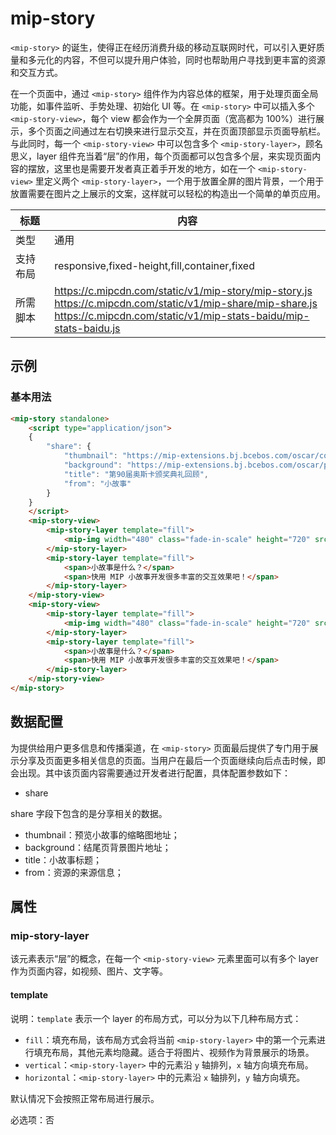 # mip-story

`<mip-story>` 的诞生，使得正在经历消费升级的移动互联网时代，可以引入更好质量和多元化的内容，不但可以提升用户体验，同时也帮助用户寻找到更丰富的资源和交互方式。

在一个页面中，通过 `<mip-story>` 组件作为内容总体的框架，用于处理页面全局功能，如事件监听、手势处理、初始化 UI 等。在 `<mip-story>` 中可以插入多个 `<mip-story-view>`，每个 view 都会作为一个全屏页面（宽高都为 100%）进行展示，多个页面之间通过左右切换来进行显示交互，并在页面顶部显示页面导航栏。与此同时，每一个 `<mip-story-view>` 中可以包含多个 `<mip-story-layer>`，顾名思义，layer 组件充当着“层”的作用，每个页面都可以包含多个层，来实现页面内容的摆放，这里也是需要开发者真正着手开发的地方，如在一个 `<mip-story-view>` 里定义两个 `<mip-story-layer>`，一个用于放置全屏的图片背景，一个用于放置需要在图片之上展示的文案，这样就可以轻松的构造出一个简单的单页应用。

标题|内容
----|----
类型|通用
支持布局|responsive,fixed-height,fill,container,fixed
所需脚本|https://c.mipcdn.com/static/v1/mip-story/mip-story.js<br>https://c.mipcdn.com/static/v1/mip-share/mip-share.js<br>https://c.mipcdn.com/static/v1/mip-stats-baidu/mip-stats-baidu.js

## 示例

### 基本用法
```html
<mip-story standalone>
	<script type="application/json">
	{
        "share": {
            "thumbnail": "https://mip-extensions.bj.bcebos.com/oscar/cover.jpg",
            "background": "https://mip-extensions.bj.bcebos.com/oscar/p8.png",
            "title": "第90届奥斯卡颁奖典礼回顾",
            "from": "小故事"
        }
    }
	</script>
    <mip-story-view>
        <mip-story-layer template="fill">
            <mip-img width="480" class="fade-in-scale" height="720" src="https://www.mipengine.org/static/img/sample_01.jpg"></mip-img>
        </mip-story-layer>
        <mip-story-layer template="fill">
            <span>小故事是什么？</span>
            <span>快用 MIP 小故事开发很多丰富的交互效果吧！</span>
        </mip-story-layer>
    </mip-story-view>
    <mip-story-view>
        <mip-story-layer template="fill">
            <mip-img width="480" class="fade-in-scale" height="720" src="https://www.mipengine.org/static/img/sample_01.jpg"></mip-img>
        </mip-story-layer>
        <mip-story-layer template="fill">
            <span>小故事是什么？</span>
            <span>快用 MIP 小故事开发很多丰富的交互效果吧！</span>
        </mip-story-layer>
    </mip-story-view>
</mip-story>
```

## 数据配置
为提供给用户更多信息和传播渠道，在 `<mip-story>` 页面最后提供了专门用于展示分享及页面更多相关信息的页面。当用户在最后一个页面继续向后点击时候，即会出现。其中该页面内容需要通过开发者进行配置，具体配置参数如下：

- share

share 字段下包含的是分享相关的数据。
- thumbnail：预览小故事的缩略图地址；
- background：结尾页背景图片地址；
- title：小故事标题；
- from：资源的来源信息；

## 属性

### mip-story-layer

该元素表示“层”的概念，在每一个 `<mip-story-view>` 元素里面可以有多个 layer 作为页面内容，如视频、图片、文字等。

#### template

说明：`template` 表示一个 layer 的布局方式，可以分为以下几种布局方式：
- `fill`：填充布局，该布局方式会将当前 `<mip-story-layer>` 中的第一个元素进行填充布局，其他元素均隐藏。适合于将图片、视频作为背景展示的场景。
- `vertical`：`<mip-story-layer>` 中的元素沿 `y` 轴排列，`x` 轴方向填充布局。
- `horizontal`：`<mip-story-layer>` 中的元素沿 `x` 轴排列，`y` 轴方向填充。

默认情况下会按照正常布局进行展示。	

必选项：否

